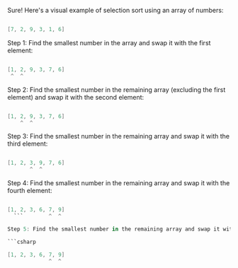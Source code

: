 Sure! Here's a visual example of selection sort using an array of numbers:

```csharp

[7, 2, 9, 3, 1, 6]
```
Step 1: Find the smallest number in the array and swap it with the first element:

```csharp

[1, 2, 9, 3, 7, 6]
 ^  ^
```
Step 2: Find the smallest number in the remaining array (excluding the first element) and swap it with the second element:

```csharp

[1, 2, 9, 3, 7, 6]
    ^  ^
```
Step 3: Find the smallest number in the remaining array and swap it with the third element:

```csharp

[1, 2, 3, 9, 7, 6]
       ^  ^
```
Step 4: Find the smallest number in the remaining array and swap it with the fourth element:

```csharp

[1, 2, 3, 6, 7, 9]
  ```        ^  ^

Step 5: Find the smallest number in the remaining array and swap it with the fifth element:

```csharp

[1, 2, 3, 6, 7, 9]
             ^  ^
```
